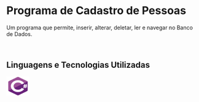 # Programa de Cadastro de Pessoas
Um programa que permite, inserir, alterar, deletar, ler e navegar no Banco de Dados.

<br>

## Linguagens e Tecnologias Utilizadas
<div style="display: inline_block">
  <img align="center" height="50" width="60" src="https://raw.githubusercontent.com/devicons/devicon/master/icons/csharp/csharp-original.svg">
</div>
